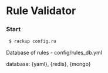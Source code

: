 # Rule Validator <br/>

### Start<br/>
```sh
 $ rackup config.ru
 ```

 Database of rules - config/rules_db.yml

 database: {yaml}, {redis}, {mongo}
